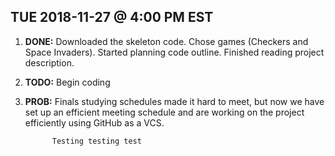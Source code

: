 ## TUE 2018-11-27 @ 4:00 PM EST

1. **DONE:** Downloaded the skeleton code.
             Chose games (Checkers and Space Invaders).
             Started planning code outline.
             Finished reading project description.

2. **TODO:** Begin coding

3. **PROB:** Finals studying schedules made it hard to meet, but now we
             have set up an efficient meeting schedule and are working
             on the project efficiently using GitHub as a VCS.
             
             
             Testing testing test

